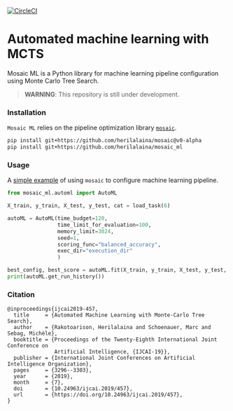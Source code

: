 [![CircleCI](https://circleci.com/gh/herilalaina/mosaic_ml/tree/master.svg?style=svg)](https://circleci.com/gh/herilalaina/mosaic_ml/tree/master)


# Automated machine learning with MCTS

Mosaic ML is a Python library for machine learning pipeline configuration
using Monte Carlo Tree Search.


> **WARNING**: This repository is still under development.



### Installation
`Mosaic ML` relies on the pipeline optimization library [`mosaic`](https://github.com/herilalaina/mosaic).


```bash
pip install git+https://github.com/herilalaina/mosaic@v0-alpha
pip install git+https://github.com/herilalaina/mosaic_ml
```

### Usage
A [simple example](https://github.com/herilalaina/mosaic_ml/blob/master/examples/simple_example.py) of using `mosaic` to configure machine learning pipeline.


```python
from mosaic_ml.automl import AutoML

X_train, y_train, X_test, y_test, cat = load_task(6)

autoML = AutoML(time_budget=120,
                time_limit_for_evaluation=100,
                memory_limit=3024,
                seed=1,
                scoring_func="balanced_accuracy",
                exec_dir="execution_dir"
                )

best_config, best_score = autoML.fit(X_train, y_train, X_test, y_test, categorical_features=cat)
print(autoML.get_run_history())
```

### Citation
```
@inproceedings{ijcai2019-457,
  title     = {Automated Machine Learning with Monte-Carlo Tree Search},
  author    = {Rakotoarison, Herilalaina and Schoenauer, Marc and Sebag, Michèle},
  booktitle = {Proceedings of the Twenty-Eighth International Joint Conference on
               Artificial Intelligence, {IJCAI-19}},
  publisher = {International Joint Conferences on Artificial Intelligence Organization},             
  pages     = {3296--3303},
  year      = {2019},
  month     = {7},
  doi       = {10.24963/ijcai.2019/457},
  url       = {https://doi.org/10.24963/ijcai.2019/457},
}
```
